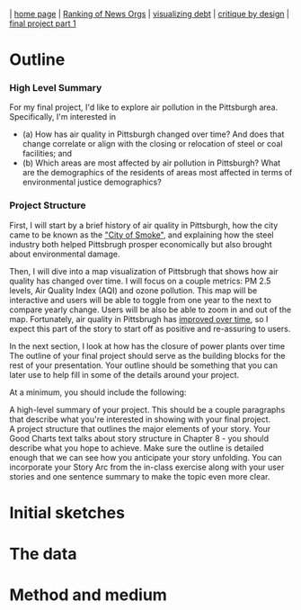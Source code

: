 | [home page](https://itsmeriem.github.io/Meriem/) | [Ranking of News Orgs](news-ranking.md) | [visualizing debt](visualizing-debt.md) | [critique by design](critique-by-design.md) | [final project part 1](final-project-part1.md)


# Outline

### High Level Summary
For my final project, I'd like to explore air pollution in the Pittsburgh area. Specifically, I'm interested in 
- (a) How  has air quality in Pittsburgh changed over time? And does that change correlate or align with the closing or relocation of steel or coal facilities; and
- (b) Which areas are most affected by air pollution in Pittsburgh? What are the demographics of the residents of areas most affected in terms of environmental justice demographics?

### Project Structure
First, I will start by a brief history of air quality in Pittsburgh, how the city came to be known as the ["City of Smoke"](https://e360.yale.edu/features/for-low-income-pittsburgh-clean-air-remains-an-elusive-goal), and explaining how the steel industry both helped Pittsbrugh prosper economically but also brought about environmental damage.

Then, I will dive into a map visualization of Pittsbrugh that shows how air quality has changed over time. I will focus on a couple metrics: PM 2.5 levels, Air Quality Index (AQI) and ozone pollution. This map will be interactive and users will be able to toggle from one year to the next to compare  yearly change. Users will be also be able to zoom in and out of the map. Fortunately, air quality in Pittsbrugh has [improved over time](https://e360.yale.edu/features/for-low-income-pittsburgh-clean-air-remains-an-elusive-goal), so I expect this part of the story to start off as positive and re-assuring to users.

In the next section, I look at how has the closure of power plants over time
The outline of your final project should serve as the building blocks for the rest of your presentation.  Your outline should be something that you can later use to help fill in some of the details around your project.  

At a minimum, you should include the following: 

A high-level summary of your project.  This should be a couple paragraphs that describe what you're interested in showing with your final project.  
A project structure that outlines the major elements of your story.  Your Good Charts text talks about story structure in Chapter 8 - you should describe what you hope to achieve.  Make sure the outline is detailed enough that we can see how you anticipate your story unfolding.  You can incorporate your Story Arc from the in-class exercise along with your user stories and one sentence summary to make the topic even more clear. 

# Initial sketches

# The data

# Method and medium
